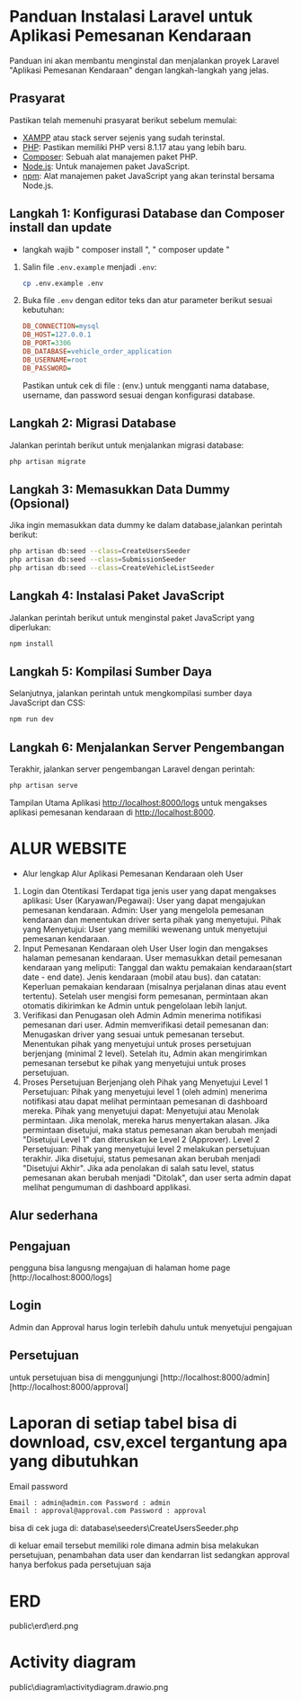 # Panduan Instalasi Laravel untuk Aplikasi Pemesanan Kendaraan

Panduan ini akan membantu menginstal dan menjalankan proyek Laravel "Aplikasi Pemesanan Kendaraan" dengan langkah-langkah yang jelas.

## Prasyarat

Pastikan telah memenuhi prasyarat berikut sebelum memulai:

- [XAMPP](https://www.apachefriends.org/index.html) atau stack server sejenis yang sudah terinstal.
- [PHP](https://www.php.net/): Pastikan memiliki PHP versi 8.1.17 atau yang lebih baru.
- [Composer](https://getcomposer.org/): Sebuah alat manajemen paket PHP.
- [Node.js](https://nodejs.org/): Untuk manajemen paket JavaScript.
- [npm](https://www.npmjs.com/): Alat manajemen paket JavaScript yang akan terinstal bersama Node.js.

## Langkah 1: Konfigurasi Database dan Composer install dan update 

- langkah wajib " composer install ", " composer update "

1. Salin file `.env.example` menjadi `.env`:

   ```bash
   cp .env.example .env
   ```

2. Buka file `.env` dengan editor teks dan atur parameter berikut sesuai kebutuhan:

   ```ini
   DB_CONNECTION=mysql
   DB_HOST=127.0.0.1
   DB_PORT=3306
   DB_DATABASE=vehicle_order_application
   DB_USERNAME=root
   DB_PASSWORD=
   ```
   Pastikan untuk cek di file : (env.) untuk mengganti nama database, username, dan password sesuai dengan konfigurasi database.

## Langkah 2: Migrasi Database

Jalankan perintah berikut untuk menjalankan migrasi database:

```bash
php artisan migrate
```

## Langkah 3: Memasukkan Data Dummy (Opsional)

Jika ingin memasukkan data dummy ke dalam database,jalankan perintah berikut:

```bash
php artisan db:seed --class=CreateUsersSeeder
php artisan db:seed --class=SubmissionSeeder
php artisan db:seed --class=CreateVehicleListSeeder
```

## Langkah 4: Instalasi Paket JavaScript

Jalankan perintah berikut untuk menginstal paket JavaScript yang diperlukan:

```bash
npm install
```

## Langkah 5: Kompilasi Sumber Daya

Selanjutnya, jalankan perintah untuk mengkompilasi sumber daya JavaScript dan CSS:

```bash
npm run dev
```

## Langkah 6: Menjalankan Server Pengembangan

Terakhir, jalankan server pengembangan Laravel dengan perintah:

```bash
php artisan serve
```
Tampilan Utama Aplikasi [http://localhost:8000/logs](http://localhost:8000/logs)
untuk mengakses aplikasi pemesanan kendaraan di [http://localhost:8000](http://localhost:8000).

# ALUR WEBSITE
- Alur lengkap
Alur Aplikasi Pemesanan Kendaraan oleh User
1. Login dan Otentikasi
Terdapat tiga jenis user yang dapat mengakses aplikasi:
User (Karyawan/Pegawai): User yang dapat mengajukan pemesanan kendaraan.
Admin: User yang mengelola pemesanan kendaraan dan menentukan driver serta pihak yang menyetujui.
Pihak yang Menyetujui: User yang memiliki wewenang untuk menyetujui pemesanan kendaraan.
2. Input Pemesanan Kendaraan oleh User
User login dan mengakses halaman pemesanan kendaraan.
User memasukkan detail pemesanan kendaraan yang meliputi:
Tanggal dan waktu pemakaian kendaraan(start date - end date).
Jenis kendaraan (mobil atau bus).
dan catatan:
Keperluan pemakaian kendaraan (misalnya perjalanan dinas atau event tertentu).
Setelah user mengisi form pemesanan, permintaan akan otomatis dikirimkan ke Admin untuk pengelolaan lebih lanjut.
3. Verifikasi dan Penugasan oleh Admin
Admin menerima notifikasi pemesanan dari user.
Admin memverifikasi detail pemesanan dan:
Menugaskan driver yang sesuai untuk pemesanan tersebut.
Menentukan pihak yang menyetujui untuk proses persetujuan berjenjang (minimal 2 level).
Setelah itu, Admin akan mengirimkan pemesanan tersebut ke pihak yang menyetujui untuk proses persetujuan.
4. Proses Persetujuan Berjenjang oleh Pihak yang Menyetujui
Level 1 Persetujuan: Pihak yang menyetujui level 1 (oleh admin) menerima notifikasi atau dapat melihat permintaan pemesanan di dashboard mereka.
Pihak yang menyetujui dapat:
Menyetujui atau Menolak permintaan. Jika menolak, mereka harus menyertakan alasan.
Jika permintaan disetujui, maka status pemesanan akan berubah menjadi "Disetujui Level 1" dan diteruskan ke Level 2 (Approver).
Level 2 Persetujuan: Pihak yang menyetujui level 2 melakukan persetujuan terakhir. Jika disetujui, status pemesanan akan berubah menjadi "Disetujui Akhir".
Jika ada penolakan di salah satu level, status pemesanan akan berubah menjadi "Ditolak", dan user serta admin dapat melihat pengumuman di dashboard applikasi.

## Alur sederhana
## Pengajuan
pengguna bisa langusng mengajuan di halaman home page  [http://localhost:8000/logs]
## Login
Admin dan Approval harus login terlebih dahulu untuk menyetujui pengajuan 
## Persetujuan
untuk persetujuan bisa di menggunjungi [http://localhost:8000/admin][http://localhost:8000/approval]
# Laporan di setiap tabel bisa di download, csv,excel tergantung apa yang dibutuhkan 
Email password
```bash
Email : admin@admin.com Password : admin
Email : approval@approval.com Password : approval
```
bisa di cek juga di: database\seeders\CreateUsersSeeder.php

di keluar email tersebut memiliki role dimana admin bisa melakukan persetujuan, penambahan data user dan kendarran list 
sedangkan approval hanya berfokus pada persetujuan saja


# ERD

public\erd\erd.png

# Activity diagram 
public\diagram\activitydiagram.drawio.png
